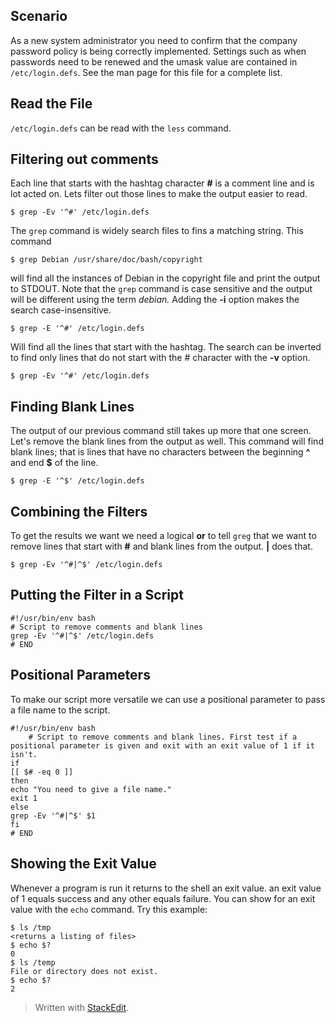 
## Scenario

As a new system administrator you need to confirm that the company password policy is being correctly implemented. Settings such as when passwords need to be renewed and the umask value are contained in `/etc/login.defs`. See the man page for this file for a complete list.

## Read the File

`/etc/login.defs` can be read with the `less` command.

## Filtering out comments

Each line that starts with the hashtag character **#** is a comment line and is lot acted on. Lets filter out those lines to make the output easier to read.

	$ grep -Ev '^#' /etc/login.defs

The `grep` command is widely search files to fins a matching string. This command

	$ grep Debian /usr/share/doc/bash/copyright
	
will find all the instances of Debian in the copyright file and print the output to STDOUT. Note that the `grep` command is case sensitive and the output will be different using the term *debian.* Adding the **-i** option makes the search case-insensitive.

	$ grep -E '^#' /etc/login.defs

Will find all the lines that start with the hashtag. The search can be inverted to find only lines that do not start with the # character with the **-v** option.

	$ grep -Ev '^#' /etc/login.defs

## Finding Blank Lines

The output of our previous command still takes up more that one screen. Let's remove the blank lines from the output as well. This command will find blank lines; that is lines that have no characters between the beginning **^** and end **$** of the line.

	$ grep -E '^$' /etc/login.defs

## Combining the Filters

To get the results we want we need a logical **or** to tell `greg` that we want to remove lines that start with **#** and blank lines from the output. **|** does that.

	$ grep -Ev '^#|^$' /etc/login.defs

## Putting the Filter in a Script

	#!/usr/bin/env bash
	# Script to remove comments and blank lines
	grep -Ev '^#|^$' /etc/login.defs
	# END
## Positional Parameters

To make our script more versatile we can use a positional parameter to pass a file name to the script.
	
	#!/usr/bin/env bash
		# Script to remove comments and blank lines. First test if a positional parameter is given and exit with an exit value of 1 if it isn't.
	if 
	[[ $# -eq 0 ]]
	then
	echo "You need to give a file name."
	exit 1
	else
	grep -Ev '^#|^$' $1
	fi
	# END

## Showing the Exit Value

Whenever a program is run it returns to the shell an exit value. an exit value of 1 equals success and any other equals failure. You can show for an exit value with the `echo` command. Try this example:

	$ ls /tmp
	<returns a listing of files>
	$ echo $?
	0
	$ ls /temp
	File or directory does not exist.
	$ echo $?
	2
	
> Written with [StackEdit](https://stackedit.io/).
